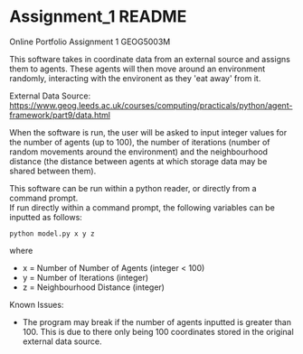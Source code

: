 # Assignment_1 README
Online Portfolio Assignment 1 GEOG5003M


This software takes in coordinate data from an external source and assigns them to agents. These agents will then move around an environment randomly, interacting with the environent as they 'eat away' from it.

External Data Source: https://www.geog.leeds.ac.uk/courses/computing/practicals/python/agent-framework/part9/data.html

When the software is run, the user will be asked to input integer values for the number of agents (up to 100), the number of iterations (number of random movements around the environment) and the neighbourhood distance (the distance between agents at which storage data may be shared between them).




This software can be run within a python reader, or directly from a command prompt.  
If run directly within a command prompt, the following variables can be inputted as follows:

`python model.py x y z`

where 
* x = Number of Number of Agents (integer < 100)
* y = Number of Iterations (integer)
* z = Neighbourhood Distance (integer)



Known Issues:

* The program may break if the number of agents inputted is greater than 100. This is due to there only being 100 coordinates stored in the original external data source.
